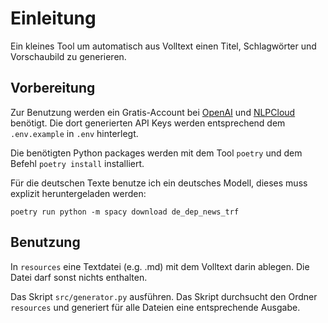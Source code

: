 # Einleitung

Ein kleines Tool um automatisch aus Volltext einen Titel, Schlagwörter und Vorschaubild zu generieren.

## Vorbereitung

Zur Benutzung werden ein Gratis-Account bei [OpenAI](https://beta.openai.com/) und 
[NLPCloud](https://nlpcloud.com/home/playground/image-generation) benötigt. 
Die dort generierten API Keys werden entsprechend dem `.env.example` in `.env` hinterlegt.

Die benötigten Python packages werden mit dem Tool `poetry` und dem Befehl `poetry install` installiert.

Für die deutschen Texte benutze ich ein deutsches Modell, dieses muss explizit heruntergeladen werden:

`poetry run python -m spacy download de_dep_news_trf`

## Benutzung

In `resources` eine Textdatei (e.g. .md) mit dem Volltext darin ablegen. Die Datei darf sonst nichts enthalten.

Das Skript `src/generator.py` ausführen. Das Skript durchsucht den Ordner `resources` und generiert für alle Dateien
eine entsprechende Ausgabe.
